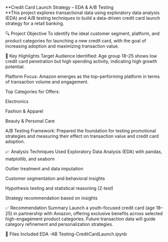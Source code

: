 **Credit Card Launch Strategy – EDA & A/B Testing                                                                                
**This project explores transactional data using exploratory data analysis (EDA) and A/B testing techniques to build a data-driven credit card launch strategy for a retail banking.

🔍 Project Objective
To identify the ideal customer segment, platform, and product categories for launching a new credit card, with the goal of increasing adoption and maximizing transaction value.

📌 Key Highlights
Target Audience Identified: Age group 18–25 shows low credit card penetration but high spending activity, indicating high growth potential.

Platform Focus: Amazon emerges as the top-performing platform in terms of transaction volume and engagement.

Top Categories for Offers:

Electronics

Fashion & Apparel

Beauty & Personal Care

A/B Testing Framework: Prepared the foundation for testing promotional strategies and measuring their effect on transaction value and credit card adoption.

📈 Analysis Techniques Used
Exploratory Data Analysis (EDA) with pandas, matplotlib, and seaborn

Outlier treatment and data imputation

Customer segmentation and behavioral insights

Hypothesis testing and statistical reasoning (Z-test)

Strategy recommendation based on insights

✅ Recommendation Summary
Launch a youth-focused credit card (age 18–25) in partnership with Amazon, offering exclusive benefits across selected high-engagement product categories. Future transaction data will guide category refinement and personalization strategies.

📂 Files Included
EDA -AB Testing-CreditCardLaunch.ipynb
